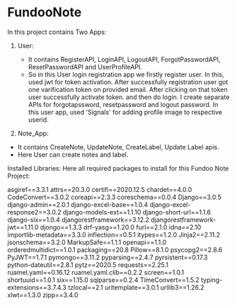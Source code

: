 # FundooNote

In this project contains Two Apps:
1. User: 
   - It contains RegisterAPI, LoginAPI, LogoutAPI, ForgotPasswordAPI, ResetPasswordAPI and UserProfileAPI.
   - So in this User login registration app we firstly register user. In this, used jwt for token activation.
      After successfully registration user got one varification token on provided email. 
      After clicking on that token user successfully activate token. and then do login.
      I create separate APIs for forgotapssword, resetpassword and logout password.
      In this user app, used 'Signals' for adding profile image to respective userid.
      
2. Note_App: 
  - It contains CreateNote, UpdateNote, CreateLabel, Update Label apis.
  - Here User can create notes and label.
  
 Installed Libraries:
 Here all required packages to install for this Fundoo Note Project:
 
 asgiref==3.3.1
attrs==20.3.0
certifi==2020.12.5
chardet==4.0.0
CodeConvert==3.0.2
coreapi==2.3.3
coreschema==0.0.4
Django==3.0.5
django-admin==2.0.1
django-excel-base==1.0.4
django-excel-response2==3.0.2
django-models-ext==1.1.10
django-short-url==1.1.6
django-six==1.0.4
djangorestframework==3.12.2
djangorestframework-jwt==1.11.0
djongo==1.3.3
drf-yasg==1.20.0
furl==2.1.0
idna==2.10
importlib-metadata==3.3.0
inflection==0.5.1
itypes==1.2.0
Jinja2==2.11.2
jsonschema==3.2.0
MarkupSafe==1.1.1
openapi==1.1.0
orderedmultidict==1.0.1
packaging==20.8
Pillow==8.1.0
psycopg2==2.8.6
PyJWT==1.7.1
pymongo==3.11.2
pyparsing==2.4.7
pyrsistent==0.17.3
python-dateutil==2.8.1
pytz==2020.5
requests==2.25.1
ruamel.yaml==0.16.12
ruamel.yaml.clib==0.2.2
screen==1.0.1
shortuuid==1.0.1
six==1.15.0
sqlparse==0.2.4
TimeConvert==1.5.2
typing-extensions==3.7.4.3
tzlocal==2.1
uritemplate==3.0.1
urllib3==1.26.2
xlwt==1.3.0
zipp==3.4.0
